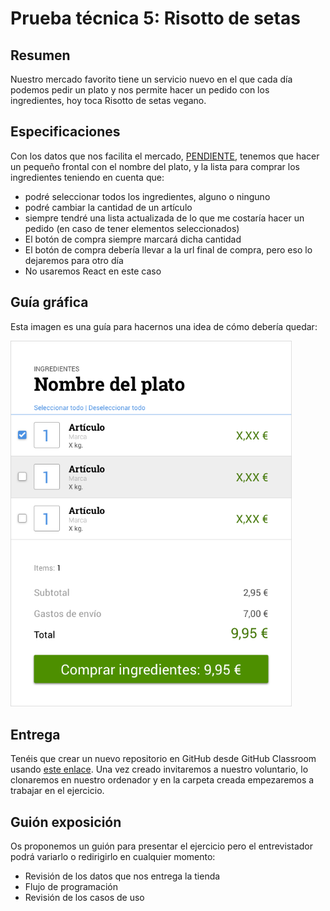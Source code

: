 # Prueba técnica 5: Risotto de setas


## Resumen

Nuestro mercado favorito tiene un servicio nuevo en el que cada día podemos pedir un plato y nos permite hacer un pedido con los ingredientes, hoy toca Risotto de setas vegano.

## Especificaciones
Con los datos que nos facilita el mercado, [PENDIENTE](), tenemos que hacer un pequeño frontal con el nombre del plato, y la lista para comprar los ingredientes teniendo en cuenta que:

* podré seleccionar todos los ingredientes, alguno o ninguno
* podré cambiar la cantidad de un artículo
* siempre tendré una lista actualizada de lo que me costaría hacer un pedido (en caso de tener elementos seleccionados)
* El botón de compra siempre marcará dicha cantidad
* El botón de compra debería llevar a la url final de compra, pero eso lo dejaremos para otro día
* No usaremos React en este caso


## Guía gráfica
Esta imagen es una guía para hacernos una idea de cómo debería quedar:

<img src="assets/ingredients-list.png" alt="Muestra" width="450">  


## Entrega
Tenéis que crear un nuevo repositorio en GitHub desde GitHub Classroom usando [este enlace](https://classroom.github.com/a/hMbvTgTY). Una vez creado invitaremos a nuestro voluntario, lo clonaremos en nuestro ordenador y en la carpeta creada empezaremos a trabajar en el ejercicio.

## Guión exposición
Os proponemos un guión para presentar el ejercicio pero el entrevistador podrá variarlo o redirigirlo en cualquier momento:
- Revisión de los datos que nos entrega la tienda
- Flujo de programación
- Revisión de los casos de uso
